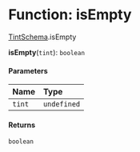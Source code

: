 # Function: isEmpty

[TintSchema](/auto-docs/utils/modules/TintSchema.md).isEmpty

**isEmpty**(`tint`): `boolean`

#### Parameters

| Name | Type |
| :------ | :------ |
| `tint` | `undefined` | `Partial`<[`TintSchema`](/auto-docs/utils/interfaces/TintSchema-1.md)> |

#### Returns

`boolean`

